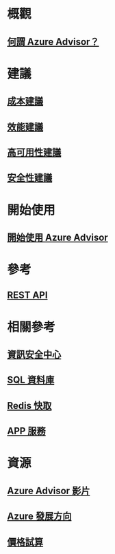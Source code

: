 # 概觀
## [何謂 Azure Advisor？](advisor-overview.md)

# 建議
## [成本建議](advisor-cost-recommendations.md)
## [效能建議](advisor-performance-recommendations.md)
## [高可用性建議](advisor-high-availability-recommendations.md)
## [安全性建議](advisor-security-recommendations.md)

# 開始使用
## [開始使用 Azure Advisor](advisor-get-started.md)

# 參考
## [REST API](https://docs.microsoft.com/rest/api/advisor)

# 相關參考
## [資訊安全中心](https://azure.microsoft.com/services/security-center/)
## [SQL 資料庫](https://azure.microsoft.com/documentation/articles/sql-database-advisor/)
## [Redis 快取](https://azure.microsoft.com/documentation/articles/cache-configure/#redis-cache-advisor)
## [APP 服務](https://azure.microsoft.com/documentation/articles/app-service-best-practices/)

# 資源
## [Azure Advisor 影片](https://azure.microsoft.com/en-us/resources/videos/index/?services=advisor)
## [Azure 發展方向](https://azure.microsoft.com/roadmap/?category=monitoring-management)
## [價格試算](https://azure.microsoft.com/pricing/calculator/)

